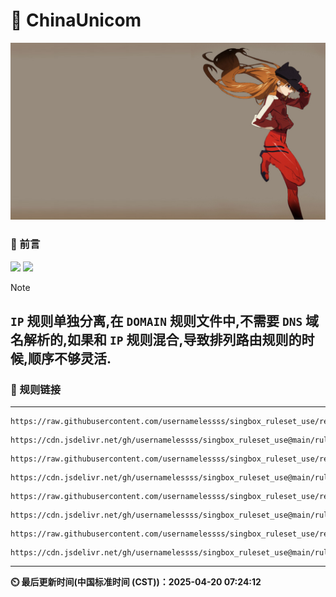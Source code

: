 
# 🧸 ChinaUnicom
![](https://raw.githubusercontent.com/usernamelessss/picture-bed/main/images/202504042256831.jpg)
### 📣 前言
![](https://shields.io/badge/-移除重复规则-ff69b4) ![](https://shields.io/badge/-IP&nbsp;规则单独存放不与&nbsp;DOMAIN&nbsp;等混合-green)
> [!NOTE]
**`IP` 规则单独分离,在 `DOMAIN` 规则文件中,不需要 `DNS` 域名解析的,如果和 `IP` 规则混合,导致排列路由规则的时候,顺序不够灵活.**
---

###  🔗 规则链接
---

```url
https://raw.githubusercontent.com/usernamelessss/singbox_ruleset_use/refs/heads/main/rule/ChinaUnicom/ChinaUnicom_IP.json
```

```url
https://cdn.jsdelivr.net/gh/usernamelessss/singbox_ruleset_use@main/rule/ChinaUnicom/ChinaUnicom_IP.json
```

```url
https://raw.githubusercontent.com/usernamelessss/singbox_ruleset_use/refs/heads/main/rule/ChinaUnicom/ChinaUnicom_IP.srs
```

```url
https://cdn.jsdelivr.net/gh/usernamelessss/singbox_ruleset_use@main/rule/ChinaUnicom/ChinaUnicom_IP.srs
```

```url
https://raw.githubusercontent.com/usernamelessss/singbox_ruleset_use/refs/heads/main/rule/ChinaUnicom/ChinaUnicom_No_IP.json
```

```url
https://cdn.jsdelivr.net/gh/usernamelessss/singbox_ruleset_use@main/rule/ChinaUnicom/ChinaUnicom_No_IP.json
```

```url
https://raw.githubusercontent.com/usernamelessss/singbox_ruleset_use/refs/heads/main/rule/ChinaUnicom/ChinaUnicom_No_IP.srs
```

```url
https://cdn.jsdelivr.net/gh/usernamelessss/singbox_ruleset_use@main/rule/ChinaUnicom/ChinaUnicom_No_IP.srs
```

---
**⏲️ 最后更新时间(中国标准时间 (CST))：2025-04-20 07:24:12**